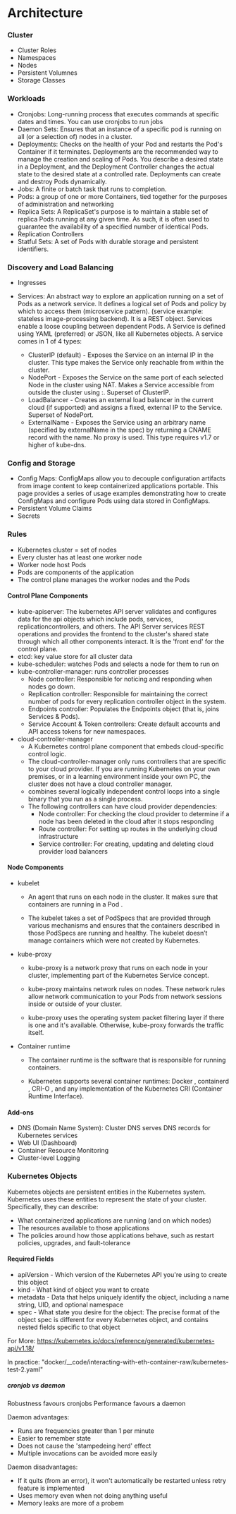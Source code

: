 # Architecture

### Cluster
- Cluster Roles
- Namespaces
- Nodes
- Persistent Volumnes
- Storage Classes

### Workloads
- Cronjobs: Long-running process that executes commands at specific dates and times. You can use cronjobs to run jobs
- Daemon Sets: Ensures that an instance of a specific pod is running on all (or a selection of) nodes in a cluster.
- Deployments: Checks on the health of your Pod and restarts the Pod's Container if it terminates. Deployments are the recommended way to manage the creation and scaling of Pods. You describe a desired state in a Deployment, and the Deployment Controller changes the actual state to the desired state at a controlled rate. Deployments can create and destroy Pods dynamically.
- Jobs: A finite or batch task that runs to completion.
- Pods: a group of one or more Containers, tied together for the purposes of administration and networking
- Replica Sets: A ReplicaSet's purpose is to maintain a stable set of replica Pods running at any given time. As such, it is often used to guarantee the availability of a specified number of identical Pods.
- Replication Controllers
- Statful Sets: A set of Pods with durable storage and persistent identifiers.

### Discovery and Load Balancing
- Ingresses
- Services: An abstract way to explore an application running on a set of Pods as a network service. It defines a logical set of Pods and policy by which to access them (microservice pattern). (service example: stateless image-processing backend). It is a REST object. Services enable a loose coupling between dependent Pods. A Service is defined using YAML (preferred) or JSON, like all Kubernetes objects. A service comes in 1 of 4 types:

    - ClusterIP (default) - Exposes the Service on an internal IP in the cluster. This type makes the Service only reachable from within the cluster.
    - NodePort - Exposes the Service on the same port of each selected Node in the cluster using NAT. Makes a Service accessible from outside the cluster using <NodeIP>:<NodePort>. Superset of ClusterIP.
    - LoadBalancer - Creates an external load balancer in the current cloud (if supported) and assigns a fixed, external IP to the Service. Superset of NodePort.
    - ExternalName - Exposes the Service using an arbitrary name (specified by externalName in the spec) by returning a CNAME record with the name. No proxy is used. This type requires v1.7 or higher of kube-dns.

### Config and Storage
- Config Maps: ConfigMaps allow you to decouple configuration artifacts from image content to keep containerized applications portable. This page provides a series of usage examples demonstrating how to create ConfigMaps and configure Pods using data stored in ConfigMaps.
- Persistent Volume Claims
- Secrets

### Rules
- Kubernetes cluster = set of nodes
- Every cluster has at least one worker node
- Worker node host Pods
- Pods are components of the application
- The control plane manages the worker nodes and the Pods


#### Control Plane Components

- kube-apiserver: The kubernetes API server validates and configures data for the api objects which include pods, services, replicationcontrollers, and others. The API Server services REST operations and provides the frontend to the cluster's shared state through which all other components interact. It is the 'front end' for the control plane.
- etcd: key value store for all cluster data
- kube-scheduler: watches Pods and selects a node for them to run on
- kube-controller-manager: runs controller processes
    - Node controller: Responsible for noticing and responding when nodes go down.
    - Replication controller: Responsible for maintaining the correct number of pods for every replication controller object in the system.
    - Endpoints controller: Populates the Endpoints object (that is, joins Services & Pods).
    - Service Account & Token controllers: Create default accounts and API access tokens for new namespaces.
- cloud-controller-manager
    - A Kubernetes control plane component that embeds cloud-specific control logic.
    - The cloud-controller-manager only runs controllers that are specific to your cloud provider. If you are running Kubernetes on your own premises, or in a learning environment inside your own PC, the cluster does not have a cloud controller manager.
    - combines several logically independent control loops into a single binary that you run as a single process.
    - The following controllers can have cloud provider dependencies:
        - Node controller: For checking the cloud provider to determine if a node has been deleted in the cloud after it stops responding
        - Route controller: For setting up routes in the underlying cloud infrastructure
        - Service controller: For creating, updating and deleting cloud provider load balancers

#### Node Components
- kubelet

    - An agent that runs on each node in the cluster. It makes sure that containers are running in a Pod .

    - The kubelet takes a set of PodSpecs that are provided through various mechanisms and ensures that the containers described in those PodSpecs are running and healthy. The kubelet doesn’t manage containers which were not created by Kubernetes.

- kube-proxy

    - kube-proxy is a network proxy that runs on each node in your cluster, implementing part of the Kubernetes Service concept.

    - kube-proxy maintains network rules on nodes. These network rules allow network communication to your Pods from network sessions inside or outside of your cluster.

    - kube-proxy uses the operating system packet filtering layer if there is one and it's available. Otherwise, kube-proxy forwards the traffic itself.

- Container runtime

    - The container runtime is the software that is responsible for running containers.

    - Kubernetes supports several container runtimes: Docker , containerd , CRI-O , and any implementation of the Kubernetes CRI (Container Runtime Interface).

#### Add-ons
- DNS (Domain Name System): Cluster DNS serves DNS records for Kubernetes services
- Web UI (Dashboard) 
- Container Resource Monitoring
- Cluster-level Logging

### Kubernetes Objects

Kubernetes objects are persistent entities in the Kubernetes system. Kubernetes uses these entities to represent the state of your cluster. Specifically, they can describe:

- What containerized applications are running (and on which nodes)
- The resources available to those applications
- The policies around how those applications behave, such as restart policies, upgrades, and fault-tolerance

#### Required Fields

- apiVersion - Which version of the Kubernetes API you're using to create this object
- kind - What kind of object you want to create
- metadata - Data that helps uniquely identify the object, including a name string, UID, and optional namespace
- spec - What state you desire for the object: The precise format of the object spec is different for every Kubernetes object, and contains nested fields specific to that object

For More: https://kubernetes.io/docs/reference/generated/kubernetes-api/v1.18/
    
In practice: "docker/__code/interacting-with-eth-container-raw/kubernetes-test-2.yaml"

##### cronjob vs daemon

Robustness favours cronjobs
Performance favours a daemon

Daemon advantages:
- Runs are frequencies greater than 1 per minute
- Easier to remember state
- Does not cause the 'stampedeing herd' effect
- Multiple invocations can be avoided more easily

Daemon disadvantages:
- If it quits (from an error), it won't automatically be restarted unless retry feature is implemented
- Uses memory even when not doing anything useful
- Memory leaks are more of a probem 

